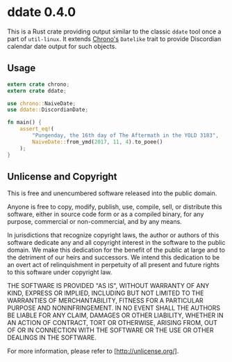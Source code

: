 # ddate 0.4.0
This is a Rust crate providing output similar to the classic `ddate` tool once
a part of `util-linux`. It extends
[Chrono's](https://github.com/chronotope/chrono) `Datelike` trait to provide
Discordian calendar date output for such objects.

## Usage
```rust
extern crate chrono;
extern crate ddate;

use chrono::NaiveDate;
use ddate::DiscordianDate;

fn main() {
    assert_eq!(
        "Pungenday, the 16th day of The Aftermath in the YOLD 3183",
        NaiveDate::from_ymd(2017, 11, 4).to_poee()
    );
}
```

## Unlicense and Copyright
This is free and unencumbered software released into the public domain.

Anyone is free to copy, modify, publish, use, compile, sell, or distribute
this software, either in source code form or as a compiled binary, for any
purpose, commercial or non-commercial, and by any means.

In jurisdictions that recognize copyright laws, the author or authors of this
software dedicate any and all copyright interest in the software to the public
domain. We make this dedication for the benefit of the public at large and to
the detriment of our heirs and successors. We intend this dedication to be an
overt act of relinquishment in perpetuity of all present and future rights to
this software under copyright law.

THE SOFTWARE IS PROVIDED "AS IS", WITHOUT WARRANTY OF ANY KIND, EXPRESS OR
IMPLIED, INCLUDING BUT NOT LIMITED TO THE WARRANTIES OF MERCHANTABILITY,
FITNESS FOR A PARTICULAR PURPOSE AND NONINFRINGEMENT.  IN NO EVENT SHALL THE
AUTHORS BE LIABLE FOR ANY CLAIM, DAMAGES OR OTHER LIABILITY, WHETHER IN AN
ACTION OF CONTRACT, TORT OR OTHERWISE, ARISING FROM, OUT OF OR IN CONNECTION
WITH THE SOFTWARE OR THE USE OR OTHER DEALINGS IN THE SOFTWARE.

For more information, please refer to [http://unlicense.org/].
